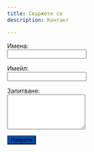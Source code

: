 ```yaml
---
title: Свържете се
description: Контакт

---
```

<form name="contact" method="POST" data-netlify="true" onsubmit="return handleSubmit(event);">
  <input type="hidden" name="form-name" value="contact" />
  <p>
    <label for="name">Имена:</label><br>
    <input type="text" id="name" name="name" required />
  </p>
  <p>
    <label for="email">Имейл:</label><br>
    <input type="email" id="email" name="email" required />
  </p>
  <p>
    <label for="message">Запитване:</label><br>
    <textarea id="message" name="message" rows="5" required></textarea>
  </p>
  <p>
    <button type="submit" style="background-color: #004aad">Изпрати</button>
  </p>
</form>

<div id="success-message" style="display: none; color: green;">
  <h3>Вашето запитване беше успешно изпратено!</h3>
</div>

<script>
  function handleSubmit(event) {
    event.preventDefault(); // Prevent the default form submission
    const form = event.target;
    const successMessage = document.getElementById("success-message");

    fetch("/", {
      method: "POST",
      body: new FormData(form),
    })
      .then(() => {
        form.style.display = "none"; // Hide the form
        successMessage.style.display = "block"; // Show success message
      })
      .catch((error) => {
        console.error("Form submission error:", error);
      });
  }
</script>

